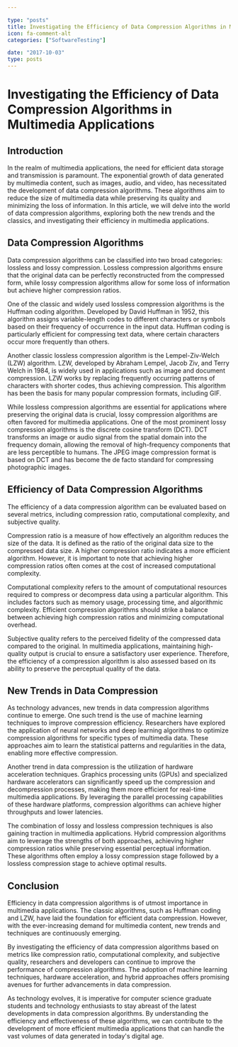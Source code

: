 ```yaml
---

type: "posts"
title: Investigating the Efficiency of Data Compression Algorithms in Multimedia Applications
icon: fa-comment-alt
categories: ["SoftwareTesting"]

date: "2017-10-03"
type: posts
---
```





# Investigating the Efficiency of Data Compression Algorithms in Multimedia Applications

## Introduction

In the realm of multimedia applications, the need for efficient data storage and transmission is paramount. The exponential growth of data generated by multimedia content, such as images, audio, and video, has necessitated the development of data compression algorithms. These algorithms aim to reduce the size of multimedia data while preserving its quality and minimizing the loss of information. In this article, we will delve into the world of data compression algorithms, exploring both the new trends and the classics, and investigating their efficiency in multimedia applications.

## Data Compression Algorithms

Data compression algorithms can be classified into two broad categories: lossless and lossy compression. Lossless compression algorithms ensure that the original data can be perfectly reconstructed from the compressed form, while lossy compression algorithms allow for some loss of information but achieve higher compression ratios.

One of the classic and widely used lossless compression algorithms is the Huffman coding algorithm. Developed by David Huffman in 1952, this algorithm assigns variable-length codes to different characters or symbols based on their frequency of occurrence in the input data. Huffman coding is particularly efficient for compressing text data, where certain characters occur more frequently than others.

Another classic lossless compression algorithm is the Lempel-Ziv-Welch (LZW) algorithm. LZW, developed by Abraham Lempel, Jacob Ziv, and Terry Welch in 1984, is widely used in applications such as image and document compression. LZW works by replacing frequently occurring patterns of characters with shorter codes, thus achieving compression. This algorithm has been the basis for many popular compression formats, including GIF.

While lossless compression algorithms are essential for applications where preserving the original data is crucial, lossy compression algorithms are often favored for multimedia applications. One of the most prominent lossy compression algorithms is the discrete cosine transform (DCT). DCT transforms an image or audio signal from the spatial domain into the frequency domain, allowing the removal of high-frequency components that are less perceptible to humans. The JPEG image compression format is based on DCT and has become the de facto standard for compressing photographic images.

## Efficiency of Data Compression Algorithms

The efficiency of a data compression algorithm can be evaluated based on several metrics, including compression ratio, computational complexity, and subjective quality.

Compression ratio is a measure of how effectively an algorithm reduces the size of the data. It is defined as the ratio of the original data size to the compressed data size. A higher compression ratio indicates a more efficient algorithm. However, it is important to note that achieving higher compression ratios often comes at the cost of increased computational complexity.

Computational complexity refers to the amount of computational resources required to compress or decompress data using a particular algorithm. This includes factors such as memory usage, processing time, and algorithmic complexity. Efficient compression algorithms should strike a balance between achieving high compression ratios and minimizing computational overhead.

Subjective quality refers to the perceived fidelity of the compressed data compared to the original. In multimedia applications, maintaining high-quality output is crucial to ensure a satisfactory user experience. Therefore, the efficiency of a compression algorithm is also assessed based on its ability to preserve the perceptual quality of the data.

## New Trends in Data Compression

As technology advances, new trends in data compression algorithms continue to emerge. One such trend is the use of machine learning techniques to improve compression efficiency. Researchers have explored the application of neural networks and deep learning algorithms to optimize compression algorithms for specific types of multimedia data. These approaches aim to learn the statistical patterns and regularities in the data, enabling more effective compression.

Another trend in data compression is the utilization of hardware acceleration techniques. Graphics processing units (GPUs) and specialized hardware accelerators can significantly speed up the compression and decompression processes, making them more efficient for real-time multimedia applications. By leveraging the parallel processing capabilities of these hardware platforms, compression algorithms can achieve higher throughputs and lower latencies.

The combination of lossy and lossless compression techniques is also gaining traction in multimedia applications. Hybrid compression algorithms aim to leverage the strengths of both approaches, achieving higher compression ratios while preserving essential perceptual information. These algorithms often employ a lossy compression stage followed by a lossless compression stage to achieve optimal results.

## Conclusion

Efficiency in data compression algorithms is of utmost importance in multimedia applications. The classic algorithms, such as Huffman coding and LZW, have laid the foundation for efficient data compression. However, with the ever-increasing demand for multimedia content, new trends and techniques are continuously emerging.

By investigating the efficiency of data compression algorithms based on metrics like compression ratio, computational complexity, and subjective quality, researchers and developers can continue to improve the performance of compression algorithms. The adoption of machine learning techniques, hardware acceleration, and hybrid approaches offers promising avenues for further advancements in data compression.

As technology evolves, it is imperative for computer science graduate students and technology enthusiasts to stay abreast of the latest developments in data compression algorithms. By understanding the efficiency and effectiveness of these algorithms, we can contribute to the development of more efficient multimedia applications that can handle the vast volumes of data generated in today's digital age.
